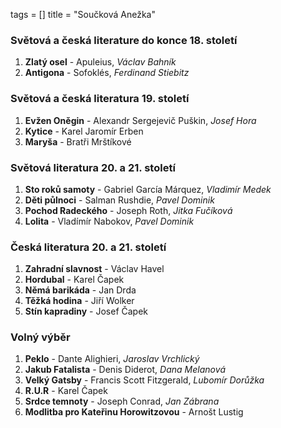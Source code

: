 tags = []
title = "Součková Anežka"

### Světová a česká literature do konce 18. století
1. __Zlatý osel__ - Apuleius, _Václav Bahník_
0. __Antigona__ - Sofoklés, _Ferdinand Stiebitz_

### Světová a česká literatura 19. století
1. __Evžen Oněgin__ - Alexandr Sergejevič Puškin, _Josef Hora_
0. __Kytice__ - Karel Jaromír Erben
0. __Maryša__ - Bratři Mrštíkové

### Světová literatura 20. a 21. století
1. __Sto roků samoty__ - Gabriel García Márquez, _Vladimír Medek_
0. __Děti půlnoci__ - Salman Rushdie, _Pavel Dominik_
0. __Pochod Radeckého__ - Joseph Roth, _Jitka Fučíková_
0. __Lolita__ - Vladímír Nabokov, _Pavel Dominik_

### Česká literatura 20. a 21. století
1. __Zahradní slavnost__ - Václav Havel
0. __Hordubal__ - Karel Čapek
0. __Němá barikáda__ - Jan Drda
0. __Těžká hodina__ - Jiří Wolker
0. __Stín kapradiny__ - Josef Čapek

### Volný výběr
1. __Peklo__ - Dante Alighieri, _Jaroslav Vrchlický_
0. __Jakub Fatalista__ - Denis Diderot, _Dana Melanová_
0. __Velký Gatsby__ - Francis Scott Fitzgerald, _Lubomír Dorůžka_
0. __R.U.R__ - Karel Čapek
0. __Srdce temnoty__ - Joseph Conrad, _Jan Zábrana_
0. __Modlitba pro Kateřinu Horowitzovou__ - Arnošt Lustig

